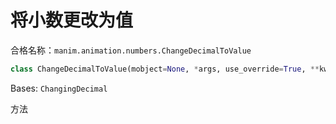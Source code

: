 # 将小数更改为值

合格名称：`manim.animation.numbers.ChangeDecimalToValue`

```py
class ChangeDecimalToValue(mobject=None, *args, use_override=True, **kwargs)
```

Bases: `ChangingDecimal`

方法
